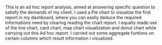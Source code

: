 This is an ad hoc report analysis, aimed at answering specific question to satisfy the demands of my client.
I used a Pie chart to visualize the first report in my dashboard, where you can easliy deduce the required informations need by clearing reading the chart report.
I equally made use of the line chart, card chart, map chart visualization and donut chart while carrying out this Ad hoc report.
I carried out some aggregate funtions on certain columns which result information i visualized.
